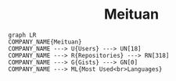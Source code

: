 <h1 align="center">Meituan</h1>

```mermaid
graph LR
COMPANY_NAME{Meituan}
COMPANY_NAME ---> U{Users} ---> UN[18]
COMPANY_NAME ---> R{Repositories} ---> RN[318]
COMPANY_NAME ---> G{Gists} ---> GN[0]
COMPANY_NAME ---> ML{Most Used<br>Languages}
```
